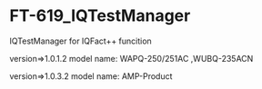 # FT-619_IQTestManager
IQTestManager for IQFact++ funcition

version=>1.0.1.2
model name: 
WAPQ-250/251AC ,WUBQ-235ACN

version=>1.0.3.2
model name: 
AMP-Product
